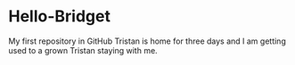 # Hello-Bridget
My first repository in GitHub
Tristan is home for three days and I am getting used to a grown Tristan staying with me.
